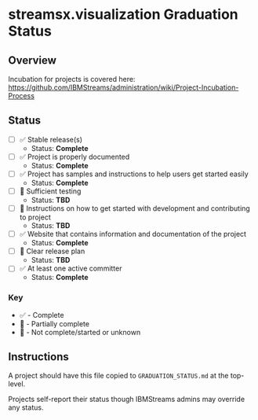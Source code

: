 # streamsx.visualization Graduation Status


## Overview
Incubation for projects is covered here: https://github.com/IBMStreams/administration/wiki/Project-Incubation-Process

## Status

- [ ] :white_check_mark: Stable release(s)
  * Status: **Complete**
- [ ] :white_check_mark: Project is properly documented
  * Status: **Complete**
- [ ] :white_check_mark: Project has samples and instructions to help users get started easily
  * Status: **Complete**
- [ ] :red_circle: Sufficient testing
  * Status: **TBD**
- [ ] :red_circle: Instructions on how to get started with development and contributing to project
  * Status: **TBD**
- [ ] :white_check_mark: Website that contains information and documentation of the project
  * Status: **Complete**
- [ ] :red_circle: Clear release plan
  * Status: **TBD**
- [ ] :white_check_mark: At least one active committer
  * Status: **Complete**

### Key
* :white_check_mark: - Complete
* :large_orange_diamond: - Partially complete
* :red_circle: - Not complete/started or unknown

## Instructions
A project should have this file copied to `GRADUATION_STATUS.md` at the top-level.

Projects self-report their status though IBMStreams admins may override any status.
